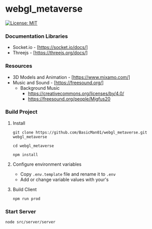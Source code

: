 # webgl_metaverse

[![License: MIT](https://img.shields.io/badge/License-MIT-blue.svg)](./LICENSE)

### Documentation Libraries ###
* Socket.io - [https://socket.io/docs/]
* Threejs - [https://threejs.org/docs/]

### Resources

* 3D Models and Animation - [https://www.mixamo.com/]
* Music and Sound - [https://freesound.org/]
	* Background Music
		* https://creativecommons.org/licenses/by/4.0/
		* https://freesound.org/people/Migfus20

### Build Project

1. Install
	```
	git clone https://github.com/BasicMan01/webgl_metaverse.git webgl_metaverse

	cd webgl_metaverse

	npm install
	```

2. Configure environment variables
	* Copy `.env.template` file and rename it to `.env`
	* Add or change variable values with your's

3. Build Client
	```
	npm run prod
	```

### Start Server ###

```
node src/server/server
```